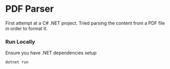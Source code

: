 # PDF Parser
First attempt at a C# .NET project. Tried parsing the content from a PDF file in order to format it.

### Run Locally
Ensure you have .NET dependencies setup

```code
dotnet run
```